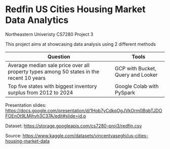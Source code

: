 # Redfin US Cities Housing Market Data Analytics
Northeastern Univeristy CS7280 Project 3

This project aims at showcasing data analysis using 2 different methods

Question                                                                                  | Tools                                                                                          
----------------------------------------------------------------------------------------  | ------------------------------------ | 
Average median sale price over all property types among 50 states in the recent 10 years  | GCP with Bucket, Query and Looker    | 
Top five states with biggest inventory surplus from 2012 to 2024                          | Google Colab with PySpark            | 
  




Presentation slides: https://docs.google.com/presentation/d/1Hob7yCdkqOgJVkOrm0BqbTJDOFOEnOt9LMjhvh3C37A/edit#slide=id.p

Dataset: https://storage.googleapis.com/cs7280-proj3/redfin.csv

Source: https://www.kaggle.com/datasets/vincentvaseghi/us-cities-housing-market-data
